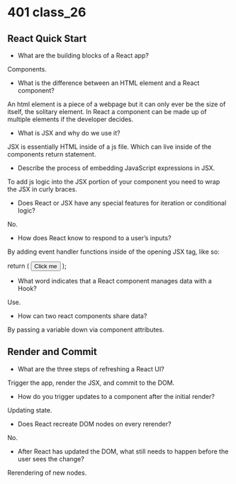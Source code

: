 # 401 class_26

## React Quick Start

- What are the building blocks of a React app?

Components.

- What is the difference between an HTML element and a React component?

An html element is a piece of a webpage but it can only ever be the size of itself, the solitary element. In React a component can be made up of multiple elements if the developer decides.

- What is JSX and why do we use it?

JSX is essentially HTML inside of a js file. Which can live inside of the components return statement.

- Describe the process of embedding JavaScript expressions in JSX.

To add js logic into the JSX portion of your component you need to wrap the JSX in curly braces.

- Does React or JSX have any special features for iteration or conditional logic?

No.

- How does React know to respond to a user’s inputs?

By adding event handler functions inside of the opening JSX tag, like so:

return (
    <button onClick={handleClick}>
      Click me
    </button>
  );

- What word indicates that a React component manages data with a Hook?

Use. 

- How can two react components share data?

By passing a variable down via component attributes.

## Render and Commit

- What are the three steps of refreshing a React UI?

Trigger the app, render the JSX, and commit to the DOM.

- How do you trigger updates to a component after the initial render?

Updating state.

- Does React recreate DOM nodes on every rerender?

No.

- After React has updated the DOM, what still needs to happen before the user sees the change?

Rerendering of new nodes.
